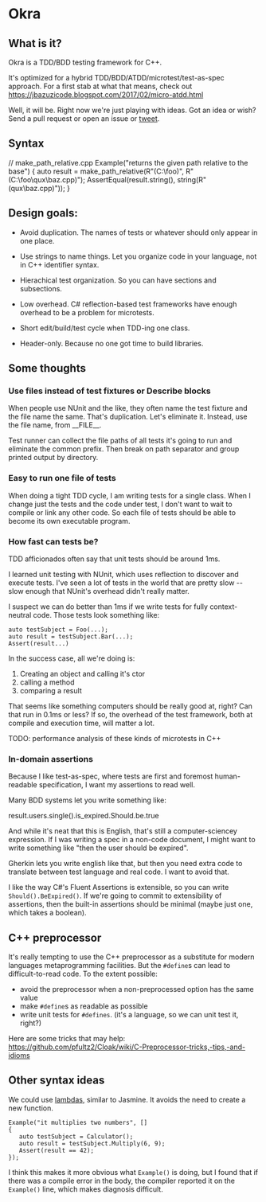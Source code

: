 # Okra

## What is it?

Okra is a TDD/BDD testing framework for C++. 

It's optimized for a hybrid TDD/BDD/ATDD/microtest/test-as-spec approach. For a first stab at what that means, check out https://jbazuzicode.blogspot.com/2017/02/micro-atdd.html

Well, it will be. Right now we're just playing with ideas. Got an idea or wish? Send a pull request or open an issue or [tweet](https://twitter.com/jaybazuzi).

## Syntax

// make_path_relative.cpp
Example("returns the given path relative to the base")
{
    auto result = make_path_relative(R"(C:\foo)", R"(C:\foo\qux\baz.cpp)");
    AssertEqual(result.string(), string(R"(qux\baz.cpp)"));
}

## Design goals:

- Avoid duplication. The names of tests or whatever should only appear in one place.

- Use strings to name things. Let you organize code in your language, not in C++ identifier syntax.

- Hierachical test organization. So you can have sections and subsections.

- Low overhead. C# reflection-based test frameworks have enough overhead to be a problem for microtests.

- Short edit/build/test cycle when TDD-ing one class.

- Header-only. Because no one got time to build libraries.

## Some thoughts

### Use files instead of  test fixtures or Describe blocks

When people use NUnit and the like, they often name the test fixture and the file name the same. That's duplication. Let's eliminate it. Instead, use the file name, from \_\_FILE\_\_.

Test runner can collect the file paths of all tests it's going to run and eliminate the common prefix. Then break on path separator and group printed output by directory.

### Easy to run one file of tests

When doing a tight TDD cycle, I am writing tests for a single class. When I change just the tests and the code under test, I don't want to wait to compile or link any other code. So each file of tests should be able to become its own executable program.

### How fast can tests be?

TDD afficionados often say that unit tests should be around 1ms. 

I learned unit testing with NUnit, which uses reflection to discover and execute tests. I've seen a lot of tests in the world that are pretty slow -- slow enough that NUnit's overhead didn't really matter. 

I suspect we can do better than 1ms if we write tests for fully context-neutral code. Those tests look something like:

```
auto testSubject = Foo(...);
auto result = testSubject.Bar(...);
Assert(result...)
```

In the success case, all we're doing is:

1. Creating an object and calling it's ctor
2. calling a method
3. comparing a result

That seems like something computers should be really good at, right? Can that run in 0.1ms or less? If so, the overhead of the test framework, both at compile and execution time, will matter a lot.

TODO: performance analysis of these kinds of microtests in C++

### In-domain assertions

Because I like test-as-spec, where tests are first and foremost human-readable specification, I want my assertions to read well.

Many BDD systems let you write something like:

   result.users.single().is_expired.Should.be.true
   
And while it's neat that this is English, that's still a computer-sciencey expression. If I was writing a spec in a non-code document, I might want to write something like "then the user should be expired".

Gherkin lets you write english like that, but then you need extra code to translate between test language and real code. I want to avoid that.

I like the way C#'s Fluent Assertions is extensible, so you can write `Should().BeExpired()`. If we're going to commit to extensibility of assertions, then the built-in assertions should be minimal (maybe just one, which takes a boolean).

## C++ preprocessor

It's really tempting to use the C++ preprocessor as a substitute for modern languages metaprogramming facilities. But the `#define`s can lead to difficult-to-read code. To the extent possible:

- avoid the preprocessor when a non-preprocessed option has the same value
- make `#define`s as readable as possible
- write unit tests for `#defines`. (it's a language, so we can unit test it, right?)

Here are some tricks that may help: https://github.com/pfultz2/Cloak/wiki/C-Preprocessor-tricks,-tips,-and-idioms

## Other syntax ideas

We could use [lambdas](http://en.cppreference.com/w/cpp/language/lambda), similar to Jasmine. It avoids the need to create a new function.
```
Example("it multiplies two numbers", []
{
   auto testSubject = Calculator();
   auto result = testSubject.Multiply(6, 9);
   Assert(result == 42);
});
```
I think this makes it more obvious what `Example()` is doing, but I found that if there was a compile error in the body, the compiler reported it on the `Example()` line, which makes diagnosis difficult.
